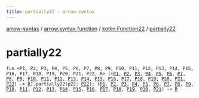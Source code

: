 ```yaml
---
title: partially22 - arrow-syntax
---
```


[arrow-syntax](../../index.html) / [arrow.syntax.function](../index.html) / [kotlin.Function22](index.html) / [partially22](./partially22.html)

# partially22

`fun <P1, P2, P3, P4, P5, P6, P7, P8, P9, P10, P11, P12, P13, P14, P15, P16, P17, P18, P19, P20, P21, P22, R> ((`[`P1`](partially22.html#P1)`, `[`P2`](partially22.html#P2)`, `[`P3`](partially22.html#P3)`, `[`P4`](partially22.html#P4)`, `[`P5`](partially22.html#P5)`, `[`P6`](partially22.html#P6)`, `[`P7`](partially22.html#P7)`, `[`P8`](partially22.html#P8)`, `[`P9`](partially22.html#P9)`, `[`P10`](partially22.html#P10)`, `[`P11`](partially22.html#P11)`, `[`P12`](partially22.html#P12)`, `[`P13`](partially22.html#P13)`, `[`P14`](partially22.html#P14)`, `[`P15`](partially22.html#P15)`, `[`P16`](partially22.html#P16)`, `[`P17`](partially22.html#P17)`, `[`P18`](partially22.html#P18)`, `[`P19`](partially22.html#P19)`, `[`P20`](partially22.html#P20)`, `[`P21`](partially22.html#P21)`, `[`P22`](partially22.html#P22)`) -> `[`R`](partially22.html#R)`).partially22(p22: `[`P22`](partially22.html#P22)`): (`[`P1`](partially22.html#P1)`, `[`P2`](partially22.html#P2)`, `[`P3`](partially22.html#P3)`, `[`P4`](partially22.html#P4)`, `[`P5`](partially22.html#P5)`, `[`P6`](partially22.html#P6)`, `[`P7`](partially22.html#P7)`, `[`P8`](partially22.html#P8)`, `[`P9`](partially22.html#P9)`, `[`P10`](partially22.html#P10)`, `[`P11`](partially22.html#P11)`, `[`P12`](partially22.html#P12)`, `[`P13`](partially22.html#P13)`, `[`P14`](partially22.html#P14)`, `[`P15`](partially22.html#P15)`, `[`P16`](partially22.html#P16)`, `[`P17`](partially22.html#P17)`, `[`P18`](partially22.html#P18)`, `[`P19`](partially22.html#P19)`, `[`P20`](partially22.html#P20)`, `[`P21`](partially22.html#P21)`) -> `[`R`](partially22.html#R)